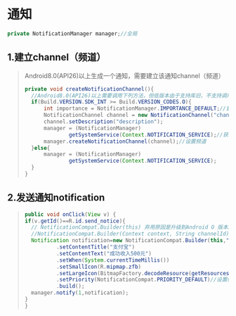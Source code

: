 # 通知

```java
private NotificationManager manager;//全局
```

## 1.建立channel（频道）

>Android8.0(API26)以上生成一个通知，需要建立该通知channel（频道）
>
>```java
>private void createNotificationChannel(){
>   //Android8.0(API26)以上需要调用下列方法，但低版本由于支持库旧，不支持调用
>   if(Build.VERSION.SDK_INT >= Build.VERSION_CODES.O){
>       int importance = NotificationManager.IMPORTANCE_DEFAULT;//重要程度
>       NotificationChannel channel = new NotificationChannel("channel_id","channel_name",importance);
>       channel.setDescription("description");
>       manager = (NotificationManager)
>               getSystemService(Context.NOTIFICATION_SERVICE);//获取NotificationManager实例
>       manager.createNotificationChannel(channel);//设置频道
>   }else{
>       manager = (NotificationManager)
>               getSystemService(Context.NOTIFICATION_SERVICE);
>   }
>}
>```

## 2.发送通知notification

>```java
>public void onClick(View v) {
>if(v.getId()==R.id.send_notice){
>   // NotificationCompat.Builder(this) 弃用原因是升级到Android O 版本后，该方法被以下方法取代：
>   //NotificationCompat.Builder(Context context, String channelId)
>   Notification notification=new NotificationCompat.Builder(this,"channel_id")
>           .setContentTitle("支付宝")
>           .setContentText("成功收入500元")
>           .setWhen(System.currentTimeMillis())
>           .setSmallIcon(R.mipmap.zfb)
>           .setLargeIcon(BitmapFactory.decodeResource(getResources(), R.mipmap.zfb))
>           .setPriority(NotificationCompat.PRIORITY_DEFAULT)//设置优先级
>           .build();
>   manager.notify(1,notification);
>}
>}
>```
>
>